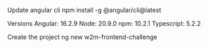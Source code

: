 Update angular cli
  npm install -g @angular/cli@latest

Versions
  Angular: 16.2.9
  Node: 20.9.0
  npm: 10.2.1
  Typescript: 5.2.2

Create the project
  ng new w2m-frontend-challenge


